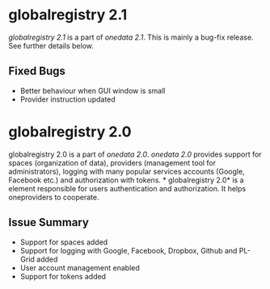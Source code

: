 globalregistry 2.1
==============

*globalregistry 2.1* is a part of *onedata 2.1*. This is mainly a bug-fix release. See further details below.

Fixed Bugs
----------

* Better behaviour when GUI window is small
* Provider instruction updated

globalregistry 2.0
==============

globalregistry 2.0 is a part of *onedata 2.0*. *onedata 2.0* provides support for spaces (organization of data), providers (management tool for administrators), logging with many popular services accounts (Google, Facebook etc.) and authorization with tokens. * globalregistry 2.0* is a element responsible for users authentication and authorization. It helps oneproviders to cooperate.

Issue Summary
-------------

* Support for spaces added
* Support for logging with Google, Facebook, Dropbox, Github and PL-Grid added
* User account management enabled
* Support for tokens added

